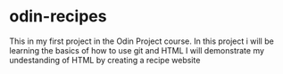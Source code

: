 # odin-recipes
This in my first project in the Odin Project course.
In this project i will be learning the basics of how to use git and HTML
I will demonstrate my undestanding of HTML by creating a recipe website

